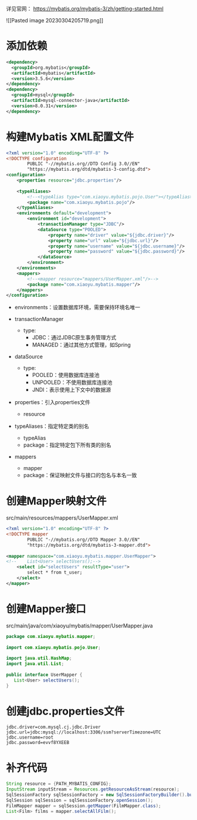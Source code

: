 
详见官网： https://mybatis.org/mybatis-3/zh/getting-started.html

![[Pasted image 20230304205719.png]]

# 添加依赖

```xml
<dependency>  
  <groupId>org.mybatis</groupId>  
  <artifactId>mybatis</artifactId>  
  <version>3.5.6</version>  
</dependency>  
<dependency>  
  <groupId>mysql</groupId>  
  <artifactId>mysql-connector-java</artifactId>  
  <version>8.0.31</version>  
</dependency>
```

# 构建Mybatis XML配置文件

```Xml
<?xml version="1.0" encoding="UTF-8" ?>  
<!DOCTYPE configuration  
        PUBLIC "-//mybatis.org//DTD Config 3.0//EN"  
        "https://mybatis.org/dtd/mybatis-3-config.dtd">  
<configuration>  
    <properties resource="jdbc.properties"/>  
  
    <typeAliases>
	    <!--<typeAlias type="com.xiaoyu.mybatis.pojo.User"></typeAlias>-->  
        <package name="com.xiaoyu.mybatis.pojo"/>  
    </typeAliases>  
    <environments default="development">  
        <environment id="development">  
            <transactionManager type="JDBC"/>  
            <dataSource type="POOLED">  
                <property name="driver" value="${jdbc.driver}"/>  
                <property name="url" value="${jdbc.url}"/>  
                <property name="username" value="${jdbc.username}"/>  
                <property name="password" value="${jdbc.password}"/>  
            </dataSource>
        </environment>
    </environments>
    <mappers>
	    <!--<mapper resource="mappers/UserMapper.xml"/>-->  
        <package name="com.xiaoyu.mybatis.mapper"/>  
    </mappers>
</configuration>
```

- environments：设置数据库环境，需要保持环境名唯一

- transactionManager
	- type:
		- JDBC：通过JDBC原生事务管理方式
		- MANAGED：通过其他方式管理，如Spring

- dataSource
	- type:
		- POOLED：使用数据库连接池
		- UNPOOLED：不使用数据库连接池
		- JNDI：表示使用上下文中的数据源

- properties：引入properties文件
	- resource

- typeAliases：指定特定类的别名
	- typeAlias
	- package：指定特定包下所有类的别名

- mappers
	- mapper
	- package：保证映射文件与接口的包名与本名一致

# 创建Mapper映射文件

src/main/resources/mappers/UserMapper.xml

```xml
<?xml version="1.0" encoding="UTF-8" ?>  
<!DOCTYPE mapper  
        PUBLIC "-//mybatis.org//DTD Mapper 3.0//EN"  
        "https://mybatis.org/dtd/mybatis-3-mapper.dtd">  
  
<mapper namespace="com.xiaoyu.mybatis.mapper.UserMapper">  
<!--    List<User> selectUsers();-->  
    <select id="selectUsers" resultType="user">  
        select * from t_user;  
    </select>  
</mapper>
```


# 创建Mapper接口

src/main/java/com/xiaoyu/mybatis/mapper/UserMapper.java

```Java
package com.xiaoyu.mybatis.mapper;  
  
import com.xiaoyu.mybatis.pojo.User;  
  
import java.util.HashMap;  
import java.util.List;  
  
public interface UserMapper {  
   List<User> selectUsers();  
}
```

# 创建jdbc.properties文件

``` properties
jdbc.driver=com.mysql.cj.jdbc.Driver  
jdbc.url=jdbc:mysql://localhost:3306/ssm?serverTimezone=UTC  
jdbc.username=root  
jdbc.password=evvf8YXEEB
```

# 补齐代码

```Java
String resource = {PATH_MYBATIS_CONFIG};
InputStream inputStream = Resources.getResourceAsStream(resource);
SqlSessionFactory sqlSessionFactory = new SqlSessionFactoryBuilder().build(inputStream);
SqlSession sqlSession = sqlSessionFactory.openSession();  
FilmMapper mapper = sqlSession.getMapper(FilmMapper.class);  
List<Film> films = mapper.selectAllFilm();
```
